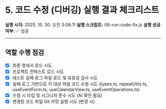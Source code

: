 # 5. 코드 수정 (디버깅) 실행 결과 체크리스트

**실행 시각:** 2025. 10. 30. 오전 3:06:11
**실행 스크립트:** 06-run-code-fix.js
**실행 성공 여부:** ✅ 성공

---

## 역할 수행 점검

- [x] 최종 명세서 로드 시도
- [x] 프로젝트 컨텍스트 로드 시도
- [x] 테스트 실패 로그 파일 로드 및 유효성 검사 시도
- [x] 실패 로그 기반으로 각 대상 파일 코드 수정 시도 (types.ts, repeatUtils.ts, useEventForm.ts, useCalendarView.ts, useEventOperations.ts)
- [x] 수정 시 타입 및 시그니처 준수 시도 (AI 확인 필요)
- [x] 변경된 코드 파일 Git 커밋 실행 시도 (변경 시)
